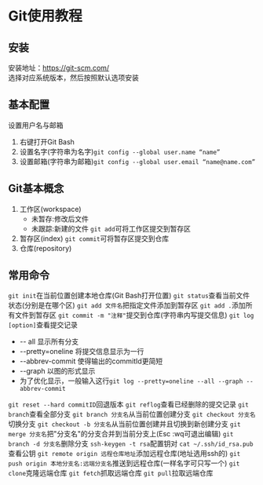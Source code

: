 # Git使用教程
## 安装
安装地址：https://git-scm.com/<br>
选择对应系统版本，然后按照默认选项安装
## 基本配置
设置用户名与邮箱
1. 右键打开Git Bash
2. 设置名字(字符串为名字)```git config --global user.name “name”```
3. 设置邮箱(字符串为邮箱)```git config --global user.email “name@name.com”```
## Git基本概念
1. 工作区(workspace)
   * 未暂存:修改后文件
   * 未跟踪:新建的文件
   ```git add```可将工作区提交到暂存区
2. 暂存区(index)
   ```git commit```可将暂存区提交到仓库
3. 仓库(repository)
## 常用命令
```git init```在当前位置创建本地仓库(Git Bash打开位置)
```git status```查看当前文件状态(分别是在哪个区)
```git add 文件名```把指定文件添加到暂存区
```git add .```添加所有文件到暂存区
```git commit -m "注释"```提交到仓库(字符串内写提交信息)
```git log [option]```查看提交记录
   * -- all 显示所有分支
   * --pretty=oneline 将提交信息显示为一行
   * --abbrev-commit 使得输出的commitId更简短
   * --graph 以图的形式显示
   * 为了优化显示，一般输入这行```git log --pretty=oneline --all --graph --abbrev-commit```

```git reset --hard commitID```回退版本
```git reflog```查看已经删除的提交记录
```git branch```查看全部分支
```git branch 分支名```从当前位置创建分支
```git checkout 分支名```切换分支
```git checkout -b 分支名```从当前位置创建并且切换到新创建分支
```git merge 分支名```把"分支名"的分支合并到当前分支上(Esc :wq可退出编辑)
```git branch -d 分支名```删除分支
```ssh-keygen -t rsa```配置钥对
```cat ~/.ssh/id_rsa.pub```查看公钥
```git remote origin 远程仓库地址```添加远程仓库(地址选用ssh的)
```git push origin 本地分支名:远端分支名```推送到远程仓库(一样名字可只写一个)
```git clone```克隆远端仓库
```git fetch```抓取远端仓库
```git pull```拉取远端仓库
